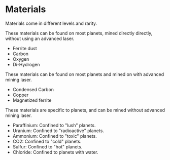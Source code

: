 # Materials

Materials come in different levels and rarity.

These materials can be found on most planets, mined directly directly, without using an advanced laser.

- Ferrite dust
- Carbon
- Oxygen
- Di-Hydrogen

These materials can be found on most planets and mined on with advanced mining laser.

- Condensed Carbon
- Copper
- Magnetized ferrite

These materials are specific to planets, and can be mined without advanced mining laser.

- Paraffinium: Confined to "lush" planets.
- Uranium: Confined to "radioactive" planets.
- Ammonium: Confined to "toxic" planets.
- CO2: Confined to "cold" planets.
- Sulfur: Confined to "hot" planets.
- Chloride: Confined to planets with water.

